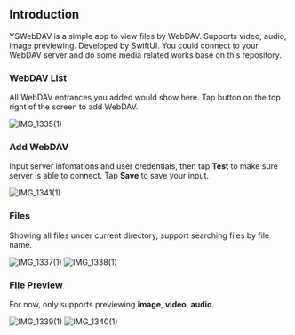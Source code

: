 ## Introduction

YSWebDAV is a simple app to view files by WebDAV. Supports video, audio, image previewing. Developed by SwiftUI. You could connect to your WebDAV server and do some media related works base on this repository.

### WebDAV List

All WebDAV entrances you added would show here. Tap button on the top right of the screen to add WebDAV.

![IMG_1335(1)](https://github.com/Harry-Cao/YSWebDAV/assets/61426193/762369a1-5549-4570-a6c2-4e5d2151901b)

### Add WebDAV

Input server infomations and user credentials, then tap **Test** to make sure server is able to connect. Tap **Save** to save your input.

![IMG_1341(1)](https://github.com/Harry-Cao/YSWebDAV/assets/61426193/5752f395-17fc-4263-84d7-3169641b0be2)

### Files

Showing all files under current directory, support searching files by file name.

![IMG_1337(1)](https://github.com/Harry-Cao/YSWebDAV/assets/61426193/11b29e48-6665-4a14-9b77-9b286aeb3b2d)
![IMG_1338(1)](https://github.com/Harry-Cao/YSWebDAV/assets/61426193/5852d228-919a-4552-9485-78864eeb09a0)

### File Preview

For now, only supports previewing **image**, **video**, **audio**.

![IMG_1339(1)](https://github.com/Harry-Cao/YSWebDAV/assets/61426193/546f06aa-3b31-4ccf-adb2-fbba9019f5c7)
![IMG_1340(1)](https://github.com/Harry-Cao/YSWebDAV/assets/61426193/940902df-1fce-4316-a715-53665b6b6e4e)
